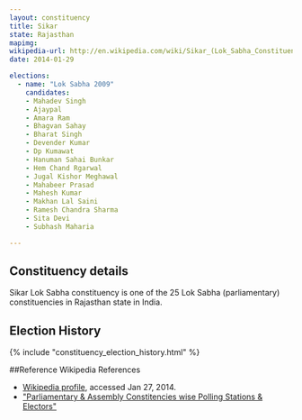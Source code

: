 ```yaml
---
layout: constituency
title: Sikar
state: Rajasthan
mapimg: 
wikipedia-url: http://en.wikipedia.com/wiki/Sikar_(Lok_Sabha_Constituency)
date: 2014-01-29

elections: 
  - name: "Lok Sabha 2009"
    candidates: 
    - Mahadev Singh 
    - Ajaypal 
    - Amara Ram 
    - Bhagvan Sahay 
    - Bharat Singh 
    - Devender Kumar 
    - Dp Kumawat 
    - Hanuman Sahai Bunkar 
    - Hem Chand Rgarwal 
    - Jugal Kishor Meghawal 
    - Mahabeer Prasad 
    - Mahesh Kumar 
    - Makhan Lal Saini 
    - Ramesh Chandra Sharma 
    - Sita Devi 
    - Subhash Maharia 

---
```

## Constituency details
Sikar Lok Sabha constituency is one of the 25 Lok Sabha (parliamentary) constituencies in Rajasthan state in India.




## Election History
{% include "constituency_election_history.html" %}

##Reference
Wikipedia References
- [Wikipedia profile]({{page.profile.wikipedia}}), accessed Jan 27, 2014.
- ["Parliamentary & Assembly Constitencies wise Polling Stations & Electors"][wiki1]

[wiki1]: http://ceorajasthan.nic.in/PC-ACWISE-ELECTORS.pdf
